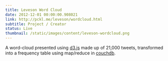 ```yaml
---
title: Leveson Word Cloud
date: 2012-12-01 00:00:00.908021
link: http://pckl.me/leveson/wordcloud.html
subtitle: Project / Creator
status: Live
thumbnail: /static/images/content/leveson-wordcloud.png
---
```


A word-cloud presented using [d3.js][d3] made up of 21,000 tweets, transformed into
a frequency table using map/reduce in [couchdb][cdb].

[d3]: https://github.com/mbostock/d3
[cdb]: http://couchdb.apache.org/


